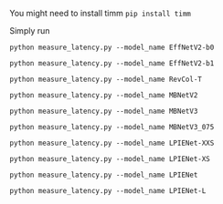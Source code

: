 You might need to install timm
```pip install timm```

Simply run 
```
python measure_latency.py --model_name EffNetV2-b0
```
```
python measure_latency.py --model_name EffNetV2-b1
```
```
python measure_latency.py --model_name RevCol-T
```
```
python measure_latency.py --model_name MBNetV2
```

```
python measure_latency.py --model_name MBNetV3
```
```
python measure_latency.py --model_name MBNetV3_075
```
```
python measure_latency.py --model_name LPIENet-XXS
```
```
python measure_latency.py --model_name LPIENet-XS
```
```
python measure_latency.py --model_name LPIENet
```
```
python measure_latency.py --model_name LPIENet-L
```